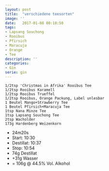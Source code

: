 ```yaml
---
layout: post
title:  "verschiedene teesorten"
image: ''
date:   2017-01-08 00:10:50
tags:
- Lapsang Souchong
- Rooibus
- Pfirsich
- Maracuja
- Orange
- Tee
description: ''
categories:
- Gin
serie: gin
---
```



```
1/2tsp 'Christmas in Afrika' Rooibus Tee
1/2tsp Rooibus Karamell
1/2tsp Rooibus Trueffel
1/2tsp Rooibus, Orange Packung, Label unlesbar
1 Beutel Mango+Strawberry Tee
1 Beutel Pfirsich+Maracuja Tee
1tsp Nana Minze Tee
1tsp Lapsang Souchong Tee
2tsp Wacholder
173g Hardenberg Weizenkorn
```
* 24m20s
* Start: 10:30
* Destillat: 10:37
* Stop: 10:54
* 74g Destillat
* +31g Wasser
* = 106g @ 44.5% Vol. Alkohol
